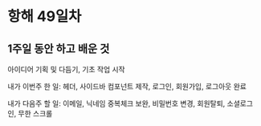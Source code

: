 # 항해 49일차

## 1주일 동안 하고 배운 것

아이디어 기획 및 다듬기, 기초 작업 시작

내가 이번주 한 일: 헤더, 사이드바 컴포넌트 제작, 로그인, 회원가입, 로그아웃 완료

내가 다음주 할 일: 이메일, 닉네임 중복체크 보완, 비밀번호 변경, 회원탈퇴, 소셜로그인, 무한 스크롤
